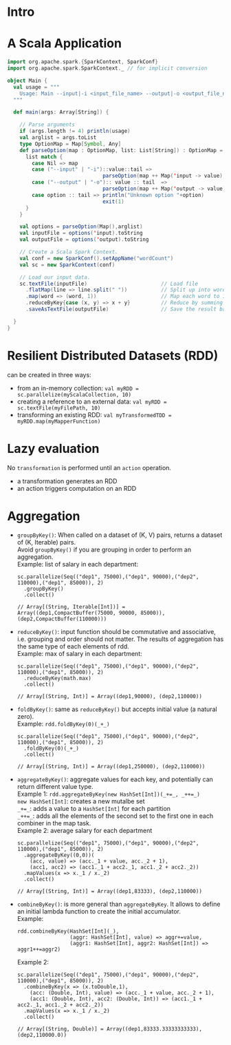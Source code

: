 
# Intro

# A Scala Application

```Scala
import org.apache.spark.{SparkContext, SparkConf}
import org.apache.spark.SparkContext._ // for implicit conversion

object Main {
  val usage = """
    Usage: Main --input|-i <input_file_name> --output|-o <output_file_name>
  """

  def main(args: Array[String]) {

    // Parse arguments
    if (args.length != 4) println(usage)
    val arglist = args.toList
    type OptionMap = Map[Symbol, Any]
    def parseOption(map : OptionMap, list: List[String]) : OptionMap = {
      list match {
        case Nil => map
        case ("--input" | "-i")::value::tail =>
                               parseOption(map ++ Map('input -> value), tail)
        case ("--output" | "-o"):: value :: tail  =>
                               parseOption(map ++ Map('output -> value), tail)
        case option :: tail => println("Unknown option "+option)
                               exit(1)
      }
    }

    val options = parseOption(Map(),arglist)
    val inputFile = options('input).toString
    val outputFile = options('output).toString

    // Create a Scala Spark Context.
    val conf = new SparkConf().setAppName("wordCount")
    val sc = new SparkContext(conf)

    // Load our input data.
    sc.textFile(inputFile)                        // Load file
      .flatMap(line => line.split(" "))           // Split up into words
      .map(word => (word, 1))                     // Map each word to 1
      .reduceByKey{case (x, y) => x + y}          // Reduce by summing up all values
      .saveAsTextFile(outputFile)                 // Save the result back out to a file

  }
}
```

# Resilient Distributed Datasets (RDD)

can be created in three ways:

* from an in-memory collection: `val myRDD = sc.parallelize(myScalaCollection, 10)`
* creating a reference to an external data: `val myRDD = sc.textFile(myFilePath, 10)`
* transforming an existing RDD: `val myTransformedTDD = myRDD.map(myMapperFunction)`

# Lazy evaluation

No `transformation` is performed until an `action` operation.

* a transformation generates an RDD
* an action triggers computation on an RDD

# Aggregation

* `groupByKey()`: When called on a dataset of (K, V) pairs, returns a dataset of (K, Iterable<V>) pairs.  
   Avoid `groupByKey()` if you are grouping in order to perform an aggregation.  
   Example: list of salary in each department:  
   ```
   sc.parallelize(Seq(("dep1", 75000),("dep1", 90000),("dep2", 110000),("dep1", 85000)), 2)
     .groupByKey()
     .collect()

   // Array[(String, Iterable[Int])] = Array((dep1,CompactBuffer(75000, 90000, 85000)), (dep2,CompactBuffer(110000)))
   ```

* `reduceByKey()`: input function should be commutative and associative, i.e. grouping and order should not matter. The results of aggregation has the same type of each elements of rdd.  
   Example: max of salary in each department:  
   ```
   sc.parallelize(Seq(("dep1", 75000),("dep1", 90000),("dep2", 110000),("dep1", 85000)), 2)
     .reduceByKey(math.max)
     .collect()

   // Array[(String, Int)] = Array((dep1,90000), (dep2,110000))
   ```

* `foldByKey()`: same as `reduceByKey()` but accepts initial value (a natural zero).  
   Example: `rdd.foldByKey(0)(_+_)`
   ```
   sc.parallelize(Seq(("dep1", 75000),("dep1", 90000),("dep2", 110000),("dep1", 85000)), 2)
     .foldByKey(0)(_+_)
     .collect()

   // Array[(String, Int)] = Array((dep1,250000), (dep2,110000))
   ```

* `aggregateByKey()`: aggregate values for each key, and potentially can return different value type.  
   Example 1: `rdd.aggregateByKey(new HashSet[Int])(_+=_, _++=_)`  
   `new HashSet[Int]`: creates a new mutalbe set  
   `_+=_`: adds a value to a `HashSet[Int]` for each partition   
   `_++=_`: adds all the elements of the second set to the first one in each combiner in the map task.  
   Example 2: average salary for each department
   ```
   sc.parallelize(Seq(("dep1", 75000),("dep1", 90000),("dep2", 110000),("dep1", 85000)), 2)
     .aggregateByKey((0,0))(
       (acc, value) => (acc._1 + value, acc._2 + 1),
       (acc1, acc2) => (acc1._1 + acc2._1, acc1._2 + acc2._2))
     .mapValues(x => x._1 / x._2)
     .collect()

   // Array[(String, Int)] = Array((dep1,83333), (dep2,110000))
   ```

* `combineByKey()`: is more general than `aggregateByKey`. It allows to define an initial lambda function to create the initial accumulator.  
   Example:  
   ```
   rdd.combineByKey(HashSet[Int](_),  
                    (aggr: HashSet[Int], value) => aggr+=value,  
                    (aggr1: HashSet[Int], aggr2: HashSet[Int]) => aggr1++=aggr2)
   ```
   Example 2:  
   ```
   sc.parallelize(Seq(("dep1", 75000),("dep1", 90000),("dep2", 110000),("dep1", 85000)), 2)
     .combineByKey(x => (x.toDouble,1),
       (acc: (Double, Int), value) => (acc._1 + value, acc._2 + 1),
       (acc1: (Double, Int), acc2: (Double, Int)) => (acc1._1 + acc2._1, acc1._2 + acc2._2))
     .mapValues(x => x._1 / x._2)
     .collect()

   // Array[(String, Double)] = Array((dep1,83333.33333333333), (dep2,110000.0))
   ```
